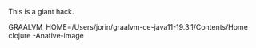 This is a giant hack.

GRAALVM_HOME=/Users/jorin/graalvm-ce-java11-19.3.1/Contents/Home clojure -Anative-image
